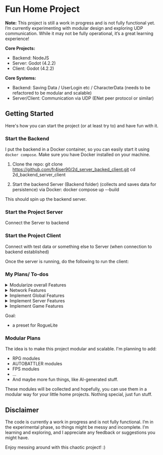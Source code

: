 # Fun Home Project

**Note:** This project is still a work in progress and is not fully functional yet. I’m currently experimenting with modular design and exploring UDP communication. While it may not be fully operational, it’s a great learning experience!

**Core Projects:**
- Backend: NodeJS
- Server: Godot (4.2.2)
- Client: Godot (4.2.2)

**Core Systems:**
- Backend: Saving Data / UserLogin etc / CharacterData (needs to be refactored to be modular and scalable)
- Server/Client: Communication via UDP (ENet peer protocol or similar)

## Getting Started

Here's how you can start the project (or at least try to) and have fun with it.

### Start the Backend

I put the backend in a Docker container, so you can easily start it using `docker compose`. Make sure you have Docker installed on your machine.

1. Clone the repo:
   git clone https://github.com/fr4iser90/2d_server_backed_client.git
   cd 2d_backend_server_client

2. Start the backend Server (Backend folder) (collects and saves data for persistence) via Docker:
   docker compose up --build

This should spin up the backend server.

### Start the Project Server

   Connect the Server to backend

### Start the Project Client

   Connect with test data or something else to Server (when connection to backend established)

Once the server is running, do the following to run the client:

### My Plans/ To-dos

<details>
  <summary>Modularize overall Features</summary>
- Choose Between: Backend Database usage or not, Websocket, REST API, Modules etc...
- Refactor Client / Server
- Client: Refactor to launcher fetch data, cache everything build Client)
- Server: Refactor to Builder , Save Builds on Modules, show presets
</details>

<details>
  <summary>Network Features</summary>
   - ChannelSystem: Started
   - PacketSystem: Started
   - RoutingBackendSystem: Started
   - HandlerControllerSystem: To be implemented
   - SecurePackets/Hash: To be implemented
</details>

<details>
  <summary>Implement Global Features</summary>
Implement Global Features
   - SceneSystem: Started
   - NodeSystem: Started
   - InstanceSystem: Started
   - SignalSystem: To be implemented
   - ModuleCompatibilySystem: To be implemented
   - ModuleConverter: To be implemented
   - HandlerControllerSystem
   - WorkflowSystem for:
   - SceneImport/Mapping/Generating
   - Implementing Modules/Middleware
</details>

<details>
  <summary>Implement Server Features</summary>
Implement Server Features
- NetworkBackendSystem REST API: Started
- NetworkBackendSystem Websocket: To be implemented
- NetworkClientSystem ENetPacketPeer: Started
- NetworkClientSystem MultiplayerApi: To be implemented
- PlayerMonitor: Started
- PlayerVisualMonitor: Started
- ValidationSystem: To be implemented
</details>

<details>
  <summary>Implement Game Features</summary>
Implement Game Features
- UserSystem: Started
- MovementSystem2D: Started
- MovementSystem3D: To be implemented
- MovementSystemPlatformer2D: To be implemented (considering using manager, saw one very good source)
- CombatSystem: To be implemented
- CharacterSystem: To be implemented
- InventorySystem: To be implemented
- CraftSystem: To be implemented
- SpawnSystem: Started
- Group/TeamSystem: To be implemented
- GuildSystem: To be implemented
- StashSystem: To be implemented
- MapgenSystem: Considering using Godot MapCrafter V1,thanks to https://github.com/aimforbigfoot  )
</details>

Goal:
- a preset for RogueLite

### Modular Plans

The idea is to make this project modular and scalable. I'm planning to add:
- RPG modules
- AUTOBATTLER modules
- FPS modules
- ...
- And maybe more fun things, like AI-generated stuff.

These modules will be collected and hopefully, you can use them in a modular way for your little home projects. Nothing special, just fun stuff.

## Disclaimer

The code is currently a work in progress and is not fully functional. I’m in the experimental phase, so things might be messy and incomplete. I’m learning and exploring, and I appreciate any feedback or suggestions you might have.

Enjoy messing around with this chaotic project! :)
